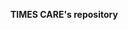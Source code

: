 <B> TIMES CARE's repository </B>

<!---
timescare/timescare is a ✨ special ✨ repository because its `README.md` (this file) appears on your GitHub profile.
You can click the Preview link to take a look at your changes.
--->
